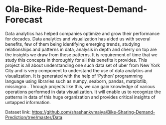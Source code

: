 # Ola-Bike-Ride-Request-Demand-Forecast
Data analytics has helped companies optimize and grow their performance for 
decades. Data analytics and visualization has aided us with several benefits, few of 
them being identifying emerging trends, studying relationships and patterns in data, 
analysis in depth and cherry on top are the insights we draw from these patterns. It 
is requirement of time that we study this concepts in thoroughly for all this benefits 
it provides. This project is all about understanding one such data set of uber from 
New York City and is very component to understand the use of data analytics and 
visualization. It is generated with the help of ‘Python’ programming language using 
libraries such as numpy, seaborn, pandas, matplotlib, missingno . Through projects 
like this, we can gain knowledge of various operations performed in data 
visualization. It will enable us to recognize the patterns in data of this huge 
organization and provides critical insights of untapped information.

Dataset link: https://github.com/shashankvmaiya/Bike-Sharing-Demand-Prediction/tree/master/Data
